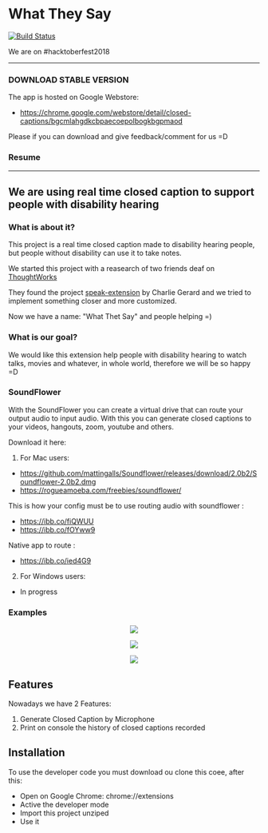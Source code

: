 # What They Say

[![Build Status](https://travis-ci.org/3jacksonsmith/what_they_say.svg?branch=master)](https://travis-ci.org/3jacksonsmith/what_they_say)

We are on #hacktoberfest2018

--------
### DOWNLOAD STABLE VERSION

The app is hosted on Google Webstore:
- https://chrome.google.com/webstore/detail/closed-captions/bgcmlahgdkcbpaecoepolbogkbgpmaod

Please if you can download and give feedback/comment for us =D


### Resume
--------
We are using real time closed caption to support people with disability hearing
--------

### What is about it?
This project is a real time closed caption made to disability hearing people, but people without disability can use it to take notes.

We started this project with a reasearch of two friends deaf on [ThoughtWorks](https://www.thoughtworks.com/)

They found the project [speak-extension](https://github.com/charliegerard/speak-extension) by Charlie Gerard and we tried to implement something closer and more customized.

Now we have a name: "What Thet Say" and people helping =)

### What is our goal?

We would like this extension help people with disability hearing to watch talks, movies and whatever, in whole world, therefore we will be so happy =D

### SoundFlower

With the SoundFlower you can create a virtual drive that can route your output audio to input audio. With this you can generate closed captions to your videos, hangouts, zoom, youtube and others.


Download it here:
1. For Mac users:
- https://github.com/mattingalls/Soundflower/releases/download/2.0b2/Soundflower-2.0b2.dmg
- https://rogueamoeba.com/freebies/soundflower/

This is how your config must be to use routing audio with soundflower :

- https://ibb.co/fiQWUU
- https://ibb.co/fOYww9

Native app to route :
- https://ibb.co/ied4G9

2. For Windows users: 
- In progress

### Examples

[<p align="center"><img src="https://media.giphy.com/media/1zgzKcxUHZszGnzfxD/giphy.gif"></p>](http://google.com.au/) 
[<p align="center"><img src="https://lh3.googleusercontent.com/a_wRbnGSVXNPPtsz_7YfI-ZPRXGdSwZv3BF2Zy9O_5nN88ylixHqtwD_3h8EcJrNjylvWSRCdA=w640-h400-e365"></p>](http://google.com.au/)
[<p align="center"><img src="https://lh3.googleusercontent.com/cWXbZguy_V5XQDqfsqYjFYdV155Nsi1lI_x6xTXXHkfkpuBWqDvegPN4Ktl9zjolNr5d_KfB=w640-h400-e365"></p>](http://google.com.au/)

## Features

Nowadays we have 2 Features:

1. Generate Closed Caption by Microphone
2. Print on console the history of closed captions recorded


## Installation

To use the developer code you must download ou clone this coee, after this:
 
* Open on Google Chrome: chrome://extensions
* Active the developer mode
* Import this project unziped
* Use it
